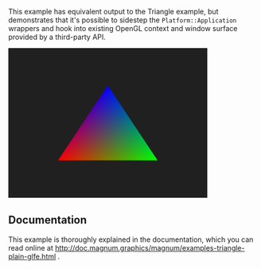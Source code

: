 This example has equivalent output to the Triangle example, but demonstrates
that it's possible to sidestep the `Platform::Application` wrappers and hook
into existing OpenGL context and window surface provided by a third-party API.

![Triangle](../triangle/triangle.png)

Documentation
-------------

This example is thoroughly explained in the documentation, which you can read
online at http://doc.magnum.graphics/magnum/examples-triangle-plain-glfe.html .
